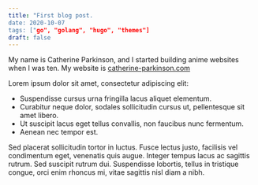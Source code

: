 ```yaml
---
title: "First blog post.
date: 2020-10-07
tags: ["go", "golang", "hugo", "themes"]
draft: false
---
```


My name is Catherine Parkinson, and I started building anime websites when I was ten. My website is [catherine-parkinson.com](http://catherine-parkinson.com)

Lorem ipsum dolor sit amet, consectetur adipiscing elit:
* Suspendisse cursus urna fringilla lacus aliquet elementum.
* Curabitur neque dolor, sodales sollicitudin cursus ut, pellentesque sit amet libero.
* Ut suscipit lacus eget tellus convallis, non faucibus nunc fermentum.
* Aenean nec tempor est.

Sed placerat sollicitudin tortor in luctus. Fusce lectus justo, facilisis vel condimentum eget, venenatis quis augue. Integer tempus lacus ac sagittis rutrum. Sed suscipit rutrum dui. Suspendisse lobortis, tellus in tristique congue, orci enim rhoncus mi, vitae sagittis nisl diam a nibh.
